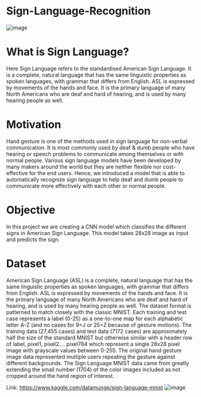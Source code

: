 # Sign-Language-Recognition
![image](https://user-images.githubusercontent.com/83714589/127040002-e48d1214-cc9f-44c7-b63e-2f35af214ae5.png)
# What is Sign Language?
Here Sign Language refers to the standardised American Sign Language. It is a complete, natural language that has the same linguistic properties as spoken languages, with grammar that differs from English. ASL is expressed by movements of the hands and face. It is the primary language of many North Americans who are deaf and hard of hearing, and is used by many hearing people as well.
# Motivation
Hand gesture is one of the methods used in sign language for non-verbal communication. It is most commonly used by deaf & dumb people who have hearing or speech problems to communicate among themselves or with normal people. Various sign language models have been developed by many makers around the world but they are neither flexible nor cost-effective for the end users. Hence, we introduced a model that is able to automatically recognize sign language to help deaf and dumb people to communicate more effectively with each other or normal people.
# Objective
In this project we are creating a CNN model which classifies the different signs in American Sign Language. This model takes 28x28 image as input and predicts the sign. 
# Dataset
American Sign Language (ASL) is a complete, natural language that has the same linguistic properties as spoken languages, with grammar that differs from English. ASL is expressed by movements of the hands and face. It is the primary language of many North Americans who are deaf and hard of hearing, and is used by many hearing people as well. The dataset format is patterned to match closely with the classic MNIST. Each training and test case represents a label (0-25) as a one-to-one map for each alphabetic letter A-Z (and no cases for 9=J or 25=Z because of gesture motions). The training data (27,455 cases) and test data (7172 cases) are approximately half the size of the standard MNIST but otherwise similar with a header row of label, pixel1, pixel2…. pixel784 which represent a single 28x28 pixel image with grayscale values between 0-255. The original hand gesture image data represented multiple users repeating the gesture against different backgrounds. The Sign Language MNIST data came from greatly extending the small number (1704) of the color images included as not cropped around the hand region of interest. 

Link: https://www.kaggle.com/datamunge/sign-language-mnist
![image](https://user-images.githubusercontent.com/83714589/127041291-07d49e17-e078-4288-8845-1eefb01f3348.png)
